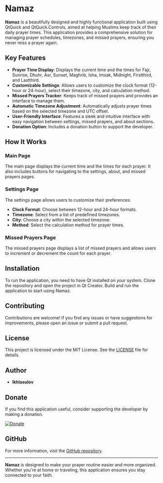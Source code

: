 # Namaz

**Namaz** is a beautifully designed and highly functional application built using QtQuick and QtQuick.Controls, aimed at helping Muslims keep track of their daily prayer times. This application provides a comprehensive solution for managing prayer schedules, timezones, and missed prayers, ensuring you never miss a prayer again.

## Key Features

- **Prayer Time Display**: Displays the current time and the times for Fajr, Sunrise, Dhuhr, Asr, Sunset, Maghrib, Isha, Imsak, Midnight, Firstthird, and Lastthird.
- **Customizable Settings**: Allows users to customize the clock format (12-hour or 24-hour), select their timezone, city, and calculation method.
- **Missed Prayers Tracker**: Keeps track of missed prayers and provides an interface to manage them.
- **Automatic Timezone Adjustment**: Automatically adjusts prayer times based on the selected timezone and UTC offset.
- **User-Friendly Interface**: Features a sleek and intuitive interface with easy navigation between settings, missed prayers, and about sections.
- **Donation Option**: Includes a donation button to support the developer.

## How It Works

### Main Page
The main page displays the current time and the times for each prayer. It also includes buttons for navigating to the settings, about, and missed prayers pages.

### Settings Page
The settings page allows users to customize their preferences:
- **Clock Format**: Choose between 12-hour and 24-hour formats.
- **Timezone**: Select from a list of predefined timezones.
- **City**: Choose a city within the selected timezone.
- **Method**: Select the calculation method for prayer times.

### Missed Prayers Page
The missed prayers page displays a list of missed prayers and allows users to increment or decrement the count for each prayer.

## Installation

To run the application, you need to have Qt installed on your system. Clone the repository and open the project in Qt Creator. Build and run the application to start using Namaz.

## Contributing

Contributions are welcome! If you find any issues or have suggestions for improvements, please open an issue or submit a pull request.

## License

This project is licensed under the MIT License. See the [LICENSE](LICENSE) file for details.

## Author

- **Ikhlasulov**

## Donate

If you find this application useful, consider supporting the developer by making a donation.

[![Donate](https://img.shields.io/badge/Donate-PayPal-blue.svg)](https://pay.cloudtips.ru/p/693e007a)

## GitHub

For more information, visit the [GitHub repository](https://github.com/Ikhlasulov/Namaz).

---

**Namaz** is designed to make your prayer routine easier and more organized. Whether you're at home or traveling, this application ensures you stay connected to your faith.
